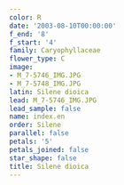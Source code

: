 ```yaml
---
color: R
date: '2003-08-10T00:00:00'
f_end: '8'
f_start: '4'
family: Caryophyllaceae
flower_type: C
image:
- M_7-5746_IMG.JPG
- M_7-5748_IMG.JPG
latin: Silene dioica
lead: M_7-5746_IMG.JPG
lead_sample: false
name: index.en
order: Silene
parallel: false
petals: '5'
petals_joined: false
star_shape: false
title: Silene dioica
---
```

